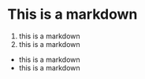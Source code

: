 # This is a markdown 
1. this is a markdown
2. this is a markdown
- this is a markdown
- this is a markdown